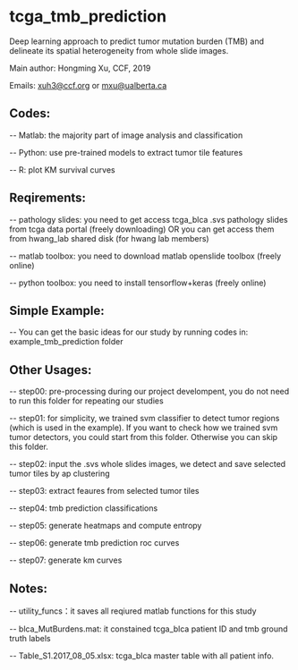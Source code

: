 # tcga_tmb_prediction
Deep learning approach to predict tumor mutation burden (TMB) and delineate its spatial heterogeneity from whole slide images.

Main author: Hongming Xu, CCF, 2019

Emails: xuh3@ccf.org or mxu@ualberta.ca

## Codes:
-- Matlab: the majority part of image analysis and classification

-- Python: use pre-trained models to extract tumor tile features

-- R: plot KM survival curves

## Reqirements:
-- pathology slides: you need to get access tcga_blca .svs pathology slides from tcga data portal (freely downloading) OR you can get access them from hwang_lab shared disk (for hwang lab members)

-- matlab toolbox: you need to download matlab openslide toolbox (freely online)

-- python toolbox: you need to install tensorflow+keras (freely online)

## Simple Example:

-- You can get the basic ideas for our study by running codes in: example_tmb_prediction folder

## Other Usages:

-- step00: pre-processing during our project develompent, you do not need to run this folder for repeating our studies

-- step01: for simplicity, we trained svm classifier to detect tumor regions (which is used in the example). If you want to check how we trained svm tumor detectors, you could start from this folder. Otherwise you can skip this folder.

-- step02: input the .svs whole slides images, we detect and save selected tumor tiles by ap clustering

-- step03: extract feaures from selected tumor tiles

-- step04: tmb prediction classifications

-- step05: generate heatmaps and compute entropy

-- step06: generate tmb prediction roc curves

-- step07: generate km curves

## Notes:
-- utility_funcs：it saves all reqiured matlab functions for this study

-- blca_MutBurdens.mat: it constained tcga_blca patient ID and tmb ground truth labels

-- Table_S1.2017_08_05.xlsx: tcga_blca master table with all patient info.

